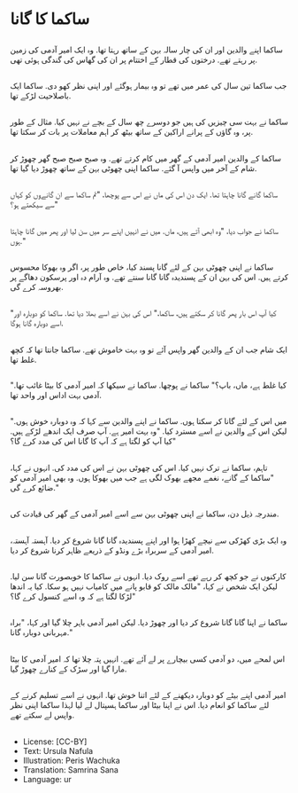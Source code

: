 # ساکما کا گانا

##
ساکما اپنے والدین اور ان کی چار سالہ بہن کے ساتھ رہتا تھا. وہ ایک امیر آدمی کی زمین پر رہتے تھے. درختوں کی قطار کے اختتام پر ان کی گھاس کی گندگی ہوئی تھی.

##
جب ساکما تین سال کی عمر میں تھے تو وہ بیمار ہوگئے اور اپنی نظر کھو دی. ساکما ایک باصلاحیت لڑکے تھا.

##
ساکما نے بہت سی چیزیں کی ہیں جو دوسرے چھ سال کے بچے نے نہیں کیا. مثال کے طور پر، وہ گاؤں کے پرانے اراکین کے ساتھ بیٹھ کر اہم معاملات پر بات کر سکتا تھا.

##
ساکما کے والدین امیر آدمی کے گھر میں کام کرتے تھے. وہ صبح صبح صبح گھر چھوڑ کر شام کے آخر میں واپس آ گئے. ساکما اپنی چھوٹی بہن کے ساتھ چھوڑ دیا گیا تھا.

##
ساکما گانے گانا چاہتا تھا. ایک دن اس کی ماں نے اس سے پوچھا، "تم ساکما سے ان گانےوں کو کہاں سے سیکھتے ہو؟"

##
ساکما نے جواب دیا، "وہ ابھی آتے ہیں، ماں. میں نے انہیں اپنے سر میں سن لیا اور پھر میں گانا چاہتا ہوں."

##
ساکما نے اپنی چھوٹی بہن کے لئے گانا پسند کیا، خاص طور پر، اگر وہ بھوکا محسوس کرتے ہیں. اس کی بہن ان کے پسندیدہ گانا گانا سنتے تھے. وہ آرام دہ اور پرسکون دھاگے پر بھروسہ کرے گی.

##
"کیا آپ اس بار پھر گانا کر سکتے ہیں، ساکما،" اس کی بہن نے اسے بھلا دیا تھا. ساکما کو دوبارہ اور اسے دوبارہ گانا ہوگا.

##
ایک شام جب ان کے والدین گھر واپس آئے تو وہ بہت خاموش تھے. ساکما جانتا تھا کہ کچھ غلط تھا.

##
"کیا غلط ہے، ماں، باپ؟" ساکما نے پوچھا. ساکما نے سیکھا کہ امیر آدمی کا بیٹا غائب تھا. آدمی بہت اداس اور واحد تھا.

##
"میں اس کے لئے گانا کر سکتا ہوں. ساکما نے اپنے والدین سے کہا کہ وہ دوبارہ خوش ہوں. لیکن اس کے والدین نے اسے مسترد کیا. "وہ بہت امیر ہے. آپ صرف ایک اندھے لڑکے ہیں. کیا آپ کو لگتا ہے کہ آپ کا گانا اس کی مدد کرے گا؟"

##
تاہم، ساکما نے ترک نہیں کیا. اس کی چھوٹی بہن نے اس کی مدد کی. انہوں نے کہا، "ساکما کے گانے، نغمے مجھے بھوک لگی ہے جب میں بھوکا ہوں. وہ بھی امیر آدمی کو ضائع کرے گی."

##
مندرجہ ذیل دن، ساکما نے اپنی چھوٹی بہن سے اسے امیر آدمی کے گھر کی قیادت کی.

##
وہ ایک بڑی کھڑکی سے نیچے کھڑا ہوا اور اپنے پسندیدہ گانا گانا شروع کر دیا. آہستہ آہستہ، امیر آدمی کے سربراہ بڑے ونڈو کے ذریعے ظاہر کرنا شروع کر دیا.

##
کارکنوں نے جو کچھ کر رہے تھے اسے روک دیا. انہوں نے ساکما کا خوبصورت گانا سن لیا. لیکن ایک شخص نے کہا، "مالک مالک کو قابو پانے میں کامیاب نہیں ہو سکا. کیا یہ اندھا لڑکا لگتا ہے کہ وہ اسے کنسول کرے گا؟"

##
ساکما نے اپنا گانا گانا شروع کر دیا اور چھوڑ دیا. لیکن امیر آدمی باہر چلا گیا اور کہا، "براہ مہربانی دوبارہ گانا."

##
اس لمحے میں، دو آدمی کسی بیچارے پر لے آئے تھے. انہیں پتہ چلا تھا کہ امیر آدمی کا بیٹا مارا گیا اور سڑک کے کنارے چھوڑ گیا.

##
امیر آدمی اپنے بیٹے کو دوبارہ دیکھنے کے لئے اتنا خوش تھا. انہوں نے اسے تسلیم کرنے کے لئے ساکما کو انعام دیا. اس نے اپنا بیٹا اور ساکما ہسپتال لے لیا لہذا ساکما اپنی نظر واپس لے سکتے تھے.

##
* License: [CC-BY]
* Text: Ursula Nafula
* Illustration: Peris Wachuka
* Translation: Samrina Sana
* Language: ur
